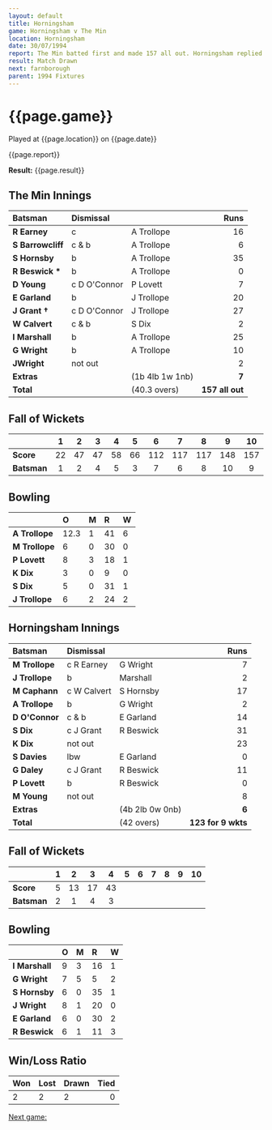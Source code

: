 ```yaml
---
layout: default
title: Horningsham
game: Horningsham v The Min
location: Horningsham
date: 30/07/1994
report: The Min batted first and made 157 all out. Horningsham replied with 123 for 9 wkts
result: Match Drawn
next: farnborough
parent: 1994 Fixtures
---
```


# {{page.game}}

Played at {{page.location}} on {{page.date}}

{{page.report}}

**Result:** {{page.result}}

## The Min Innings

| Batsman | Dismissal |  | Runs |
|:---|:---|---|---:|
| **R Earney** | c | A Trollope | 16 |
| **S Barrowcliff** | c & b | A Trollope | 6 |
| **S Hornsby** | b | A Trollope | 35 |
| **R Beswick &#42;** | b | A Trollope | 0 |
| **D Young** | c D O'Connor | P Lovett | 7 |
| **E Garland** | b | J Trollope | 20 |
| **J Grant &#8224;** | c D O'Connor | J Trollope | 27 |
| **W Calvert** | c & b | S Dix | 2 |
| **I Marshall** | b | A Trollope | 25 |
| **G Wright** | b | A Trollope | 10 |
| **JWright** | not out |  | 2 |
| **Extras** | | (1b 4lb 1w 1nb) | **7** |
| **Total** | | (40.3 overs) | ****157 all out**** |

## Fall of Wickets

| | 1 | 2 | 3 | 4 | 5 | 6 | 7 | 8 | 9 | 10 |
|---|:---:|:---:|:---:|:---:|:---:|:---:|:---:|:---:|:---:|:---:|
| **Score** | 22 | 47 | 47 | 58 | 66 | 112 | 117 | 117 | 148 | 157 |
| **Batsman** | 1 | 2 | 4 | 5 | 3 | 7 | 6 | 8 | 10 | 9 |

## Bowling

| | O | M | R | W |
|---|:---|:---|:---|:---|
| **A Trollope** | 12.3 | 1 | 41 | 6 |
| **M Trollope** | 6 | 0 | 30 | 0 |
| **P Lovett** | 8 | 3 | 18 | 1 |
| **K Dix** | 3 | 0 | 9 | 0 |
| **S Dix** | 5 | 0 | 31 | 1 |
| **J Trollope** | 6 | 2 | 24 | 2 |

## Horningsham Innings

| Batsman | Dismissal |  | Runs |
|:---|:---|---|---:|
| **M Trollope** | c R Earney | G Wright | 7 |
| **J Trollope** | b | Marshall | 2 |
| **M Caphann** | c W Calvert | S Hornsby | 17 |
| **A Trollope** | b | G Wright | 2 |
| **D O'Connor** | c & b | E Garland | 14 |
| **S Dix** | c J Grant | R Beswick | 31 |
| **K Dix** | not out |  | 23 |
| **S Davies** | lbw | E Garland | 0 |
| **G Daley** | c J Grant | R Beswick | 11 |
| **P Lovett** | b | R Beswick | 0 |
| **M Young** | not out |  | 8 |
| **Extras** | | (4b 2lb 0w 0nb) | **6** |
| **Total** | | (42 overs) | ****123 for 9 wkts**** |

## Fall of Wickets

| | 1 | 2 | 3 | 4 | 5 | 6 | 7 | 8 | 9 | 10 |
|---|:---:|:---:|:---:|:---:|:---:|:---:|:---:|:---:|:---:|:---:|
| **Score** | 5 | 13 | 17 | 43 |  |  |  |  |  |  |
| **Batsman** | 2 | 1 | 4 | 3 |  |  |  |  |  |  |

## Bowling

| | O | M | R | W |
|---|:---|:---|:---|:---|
| **I Marshall** | 9 | 3 | 16 | 1 |
| **G Wright** | 7 | 5 | 5 | 2 |
| **S Hornsby** | 6 | 0 | 35 | 1 |
| **J Wright** | 8 | 1 | 20 | 0 |
| **E Garland** | 6 | 0 | 30 | 2 |
| **R Beswick** | 6 | 1 | 11 | 3 |

## Win/Loss Ratio

| Won | Lost | Drawn | Tied |
|:---|:---|:---|---:|
| 2 | 2 | 2 | 0 |

[Next game:]({{page.next}})